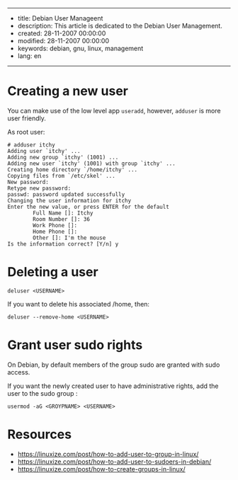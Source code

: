 -----

* title: Debian User Manageent
* description: This article is dedicated to the Debian User Management.
* created: 28-11-2007 00:00:00
* modified: 28-11-2007 00:00:00
* keywords: debian, gnu, linux, management
* lang: en

-----

# Creating a new user

You can make use of the low level app `useradd`, however, `adduser` is more user friendly.

As root user:

    # adduser itchy                    
    Adding user `itchy' ...
    Adding new group `itchy' (1001) ...
    Adding new user `itchy' (1001) with group `itchy' ...
    Creating home directory `/home/itchy' ...
    Copying files from `/etc/skel' ...
    New password: 
    Retype new password: 
    passwd: password updated successfully
    Changing the user information for itchy
    Enter the new value, or press ENTER for the default
            Full Name []: Itchy
            Room Number []: 36
            Work Phone []: 
            Home Phone []: 
            Other []: I'm the mouse
    Is the information correct? [Y/n] y

# Deleting a user

    deluser <USERNAME>

If you want to delete his associated /home, then:

    deluser --remove-home <USERNAME>

# Grant user sudo rights

On Debian, by default members of the group sudo are granted with sudo access.

If you want the newly created user to have administrative rights, add the user to the sudo group :

    usermod -aG <GROYPNAME> <USERNAME>

# Resources

* https://linuxize.com/post/how-to-add-user-to-group-in-linux/
* https://linuxize.com/post/how-to-add-user-to-sudoers-in-debian/
* https://linuxize.com/post/how-to-create-groups-in-linux/
